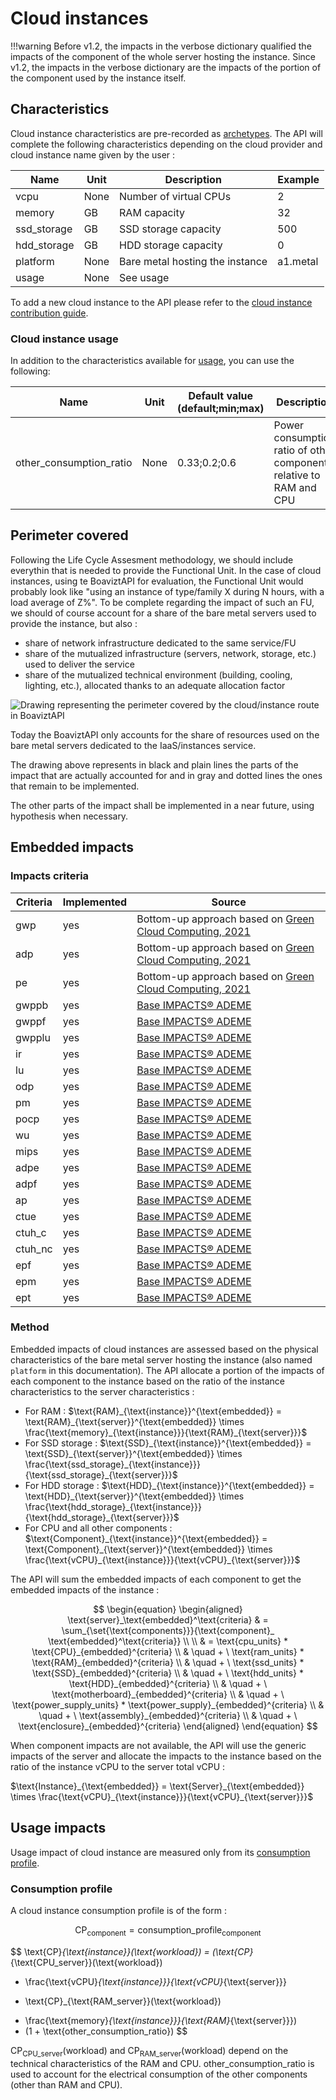 # Cloud instances

!!!warning
    Before v1.2, the impacts in the verbose dictionary qualified the impacts of the component of the whole server hosting the instance. Since v1.2, the impacts in the verbose dictionary are the impacts of the portion of the component used by the instance itself.

## Characteristics

Cloud instance characteristics are pre-recorded as [archetypes](../archetypes.md). 
The API will complete the following characteristics depending on the cloud provider and cloud instance name given by the user :

| Name        | Unit  | Description                     | Example  |
|-------------|-------|---------------------------------|----------|
| vcpu        | None  | Number of virtual CPUs          | 2        |
| memory      | GB    | RAM capacity                    | 32       |
| ssd_storage | GB    | SSD storage capacity            | 500      |
| hdd_storage | GB    | HDD storage capacity            | 0        |
| platform    | None  | Bare metal hosting the instance | a1.metal |
| usage       | None  | See usage                       |          |

To add a new cloud instance to the API please refer to the [cloud instance contribution guide](../../contributing/cloud_instance.md).

### Cloud instance usage 

In addition to the characteristics available for [usage](../usage/usage.md), you can use the following:

| Name                        | Unit           | Default value (default;min;max) | Description                                                         | Example |
|-----------------------------|----------------|---------------------------------|---------------------------------------------------------------------|---------|
| other_consumption_ratio     | None           | 0.33;0.2;0.6                    | Power consumption ratio of other components relative to RAM and CPU | 0.2     |

## Perimeter covered

Following the Life Cycle Assesment methodology, we should include everythin that is needed to provide the Functional Unit.
In the case of cloud instances, using te BoaviztAPI for evaluation, the Functional Unit would probably look like "using an instance of type/family X during N hours, with a load average of Z%".
To be complete regarding the impact of such an FU, we should of course account for a share of the bare metal servers used to provide the instance, but also :
- share of network infrastructure dedicated to the same service/FU
- share of the mutualized infrastructure (servers, network, storage, etc.) used to deliver the service
- share of the mutualized technical environment (building, cooling, lighting, etc.), allocated thanks to an adequate allocation factor

![Drawing representing the perimeter covered by the cloud/instance route in BoaviztAPI](boaviztapi_cloud_instance_perimeter.webp)

Today the BoaviztAPI only accounts for the share of resources used on the bare metal servers dedicated to the IaaS/instances service.

The drawing above represents in black and plain lines the parts of the impact that are actually accounted for and in gray and dotted lines the ones that remain to be implemented.

The other parts of the impact shall be implemented in a near future, using hypothesis when necessary.

## Embedded impacts

### Impacts criteria

| Criteria | Implemented | Source                                                                                                                                                                                     | 
|----------|-------------|--------------------------------------------------------------------------------------------------------------------------------------------------------------------------------------------|
| gwp      | yes         | Bottom-up approach based on [Green Cloud Computing, 2021](https://www.umweltbundesamt.de/sites/default/files/medien/5750/publikationen/2021-06-17_texte_94-2021_green-cloud-computing.pdf) |
| adp      | yes         | Bottom-up approach based on [Green Cloud Computing, 2021](https://www.umweltbundesamt.de/sites/default/files/medien/5750/publikationen/2021-06-17_texte_94-2021_green-cloud-computing.pdf) |
| pe       | yes         | Bottom-up approach based on [Green Cloud Computing, 2021](https://www.umweltbundesamt.de/sites/default/files/medien/5750/publikationen/2021-06-17_texte_94-2021_green-cloud-computing.pdf) |
| gwppb    | yes         | [Base IMPACTS® ADEME](https://base-impacts.ademe.fr/documents/Negaoctet.zip)                                                                                                               |
| gwppf    | yes         | [Base IMPACTS® ADEME](https://base-impacts.ademe.fr/documents/Negaoctet.zip)                                                                                                               |
| gwpplu   | yes         | [Base IMPACTS® ADEME](https://base-impacts.ademe.fr/documents/Negaoctet.zip)                                                                                                               |
| ir       | yes         | [Base IMPACTS® ADEME](https://base-impacts.ademe.fr/documents/Negaoctet.zip)                                                                                                               |
| lu       | yes         | [Base IMPACTS® ADEME](https://base-impacts.ademe.fr/documents/Negaoctet.zip)                                                                                                               |
| odp      | yes         | [Base IMPACTS® ADEME](https://base-impacts.ademe.fr/documents/Negaoctet.zip)                                                                                                               |
| pm       | yes         | [Base IMPACTS® ADEME](https://base-impacts.ademe.fr/documents/Negaoctet.zip)                                                                                                               |
| pocp     | yes         | [Base IMPACTS® ADEME](https://base-impacts.ademe.fr/documents/Negaoctet.zip)                                                                                                               |
| wu       | yes         | [Base IMPACTS® ADEME](https://base-impacts.ademe.fr/documents/Negaoctet.zip)                                                                                                               |
| mips     | yes         | [Base IMPACTS® ADEME](https://base-impacts.ademe.fr/documents/Negaoctet.zip)                                                                                                               |
| adpe     | yes         | [Base IMPACTS® ADEME](https://base-impacts.ademe.fr/documents/Negaoctet.zip)                                                                                                               |
| adpf     | yes         | [Base IMPACTS® ADEME](https://base-impacts.ademe.fr/documents/Negaoctet.zip)                                                                                                               |
| ap       | yes         | [Base IMPACTS® ADEME](https://base-impacts.ademe.fr/documents/Negaoctet.zip)                                                                                                               |
| ctue     | yes         | [Base IMPACTS® ADEME](https://base-impacts.ademe.fr/documents/Negaoctet.zip)                                                                                                               |
| ctuh_c   | yes         | [Base IMPACTS® ADEME](https://base-impacts.ademe.fr/documents/Negaoctet.zip)                                                                                                               |
| ctuh_nc  | yes         | [Base IMPACTS® ADEME](https://base-impacts.ademe.fr/documents/Negaoctet.zip)                                                                                                               |
| epf      | yes         | [Base IMPACTS® ADEME](https://base-impacts.ademe.fr/documents/Negaoctet.zip)                                                                                                               |
| epm      | yes         | [Base IMPACTS® ADEME](https://base-impacts.ademe.fr/documents/Negaoctet.zip)                                                                                                               |
| ept      | yes         | [Base IMPACTS® ADEME](https://base-impacts.ademe.fr/documents/Negaoctet.zip)                                                                                                               |

### Method

Embedded impacts of cloud instances are assessed based on the physical characteristics of the bare metal server hosting the instance (also named `platform` in this documentation). 
The API allocate a portion of the impacts of each component to the instance based on the ratio of the instance characteristics to the server characteristics :

* For RAM :  $\text{RAM}_{\text{instance}}^{\text{embedded}} = \text{RAM}_{\text{server}}^{\text{embedded}} \times \frac{\text{memory}_{\text{instance}}}{\text{RAM}_{\text{server}}}$
* For SSD storage : $\text{SSD}_{\text{instance}}^{\text{embedded}} = \text{SSD}_{\text{server}}^{\text{embedded}} \times \frac{\text{ssd_storage}_{\text{instance}}}{\text{ssd_storage}_{\text{server}}}$
* For HDD storage : $\text{HDD}_{\text{instance}}^{\text{embedded}} = \text{HDD}_{\text{server}}^{\text{embedded}} \times \frac{\text{hdd_storage}_{\text{instance}}}{\text{hdd_storage}_{\text{server}}}$
* For CPU and all other components : $\text{Component}_{\text{instance}}^{\text{embedded}} = \text{Component}_{\text{server}}^{\text{embedded}} \times \frac{\text{vCPU}_{\text{instance}}}{\text{vCPU}_{\text{server}}}$

The API will sum the embedded impacts of each component to get the embedded impacts of the instance :

$$
\begin{equation}
\begin{aligned}
\text{server}_\text{embedded}^\text{criteria} & = \sum_{\set{\text{components}}}{\text{component}_
\text{embedded}^\text{criteria}} \\ \\
& = \text{cpu_units} * \text{CPU}_{embedded}^{criteria} \\
& \quad + \ \text{ram_units} * \text{RAM}_{embedded}^{criteria} \\
& \quad + \ \text{ssd_units} * \text{SSD}_{embedded}^{criteria} \\
& \quad + \ \text{hdd_units} * \text{HDD}_{embedded}^{criteria} \\
& \quad + \ \text{motherboard}_{embedded}^{criteria} \\
& \quad + \ \text{power_supply_units} * \text{power_supply}_{embedded}^{criteria} \\
& \quad + \ \text{assembly}_{embedded}^{criteria} \\
& \quad + \ \text{enclosure}_{embedded}^{criteria}
\end{aligned}
\end{equation}
$$


When component impacts are not available, the API will use the generic impacts of the server and allocate the impacts to the instance based on the ratio of the instance vCPU to the server total vCPU : 

$\text{Instance}_{\text{embedded}} = \text{Server}_{\text{embedded}} \times \frac{\text{vCPU}_{\text{instance}}}{\text{vCPU}_{\text{server}}}$


## Usage impacts

Usage impact of cloud instance are measured only from its [consumption profile](../consumption_profile.md). 

### Consumption profile

A cloud instance consumption profile is of the form :

$$
\text{CP}_{\text{component}} = \text{consumption_profile}_{\text{component}}
$$

$$
\text{CP}_{\text{instance}}(\text{workload}) = (\text{CP}_{\text{CPU_server}}(\text{workload})
* \frac{\text{vCPU}_{\text{instance}}}{\text{vCPU}_{\text{server}}}
+ \text{CP}_{\text{RAM_server}}(\text{workload})
* \frac{\text{memory}_{\text{instance}}}{\text{RAM}_{\text{server}}})
* (1 + \text{other_consumption_ratio})
$$

$\text{CP}_{\text{CPU_server}}(\text{workload})$ and $\text{CP}_{\text{RAM_server}}(\text{workload})$ depend on the technical
characteristics of the RAM and CPU.
$\text{other_consumption_ratio}$ is used to account for the electrical consumption of the other components (other than RAM
and CPU).
